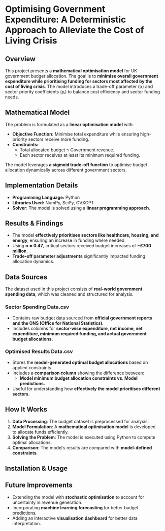 # Optimising Government Expenditure: A Deterministic Approach to Alleviate the Cost of Living Crisis

## Overview
This project presents a **mathematical optimisation model** for UK government budget allocation. The goal is to **minimise overall government expenditure while prioritising funding for sectors most affected by the cost of living crisis**. The model introduces a trade-off parameter (α) and sector priority coefficients (pᵢ) to balance cost efficiency and sector funding needs.

## Mathematical Model
The problem is formulated as a **linear optimisation model** with:
- **Objective Function:** Minimise total expenditure while ensuring high-priority sectors receive more funding.
- **Constraints:**
  - Total allocated budget ≤ Government revenue.
  - Each sector receives at least its minimum required funding.

The model leverages **a sigmoid trade-off function** to optimise budget allocation dynamically across different government sectors.

## Implementation Details
- **Programming Language:** Python
- **Libraries Used:** NumPy, SciPy, CVXOPT
- **Solver:** The model is solved using a **linear programming approach**.

## Results & Findings
- The model **effectively prioritises sectors like healthcare, housing, and energy**, ensuring an increase in funding where needed.
- Using **α ≈ 0.47**, critical sectors received budget increases of **~£700 million**.
- **Trade-off parameter adjustments** significantly impacted funding allocation dynamics.

## Data Sources
The dataset used in this project consists of **real-world government spending data**, which was cleaned and structured for analysis.

### **Sector Spending Data.csv**
- Contains raw budget data sourced from **official government reports and the ONS (Office for National Statistics)**.
- Includes columns for **sector-wise expenditure, net income, net expenditure, minimum required funding, and actual government budget allocations**.

### **Optimised Results Data.csv**
- Stores the **model-generated optimal budget allocations** based on applied constraints.
- Includes a **comparison column** showing the difference between:
  - **Model minimum budget allocation constraints vs. Model predictions.**
- Useful for understanding how **effectively the model prioritises different sectors**.

## How It Works
1. **Data Processing**: The budget dataset is preprocessed for analysis.
2. **Model Formulation**: A **mathematical optimisation model** is developed to allocate funds efficiently.
3. **Solving the Problem**: The model is executed using Python to compute optimal allocations.
4. **Comparison**: The model’s results are compared with **model-defined constraints**.

## Installation & Usage
## Future Improvements
- Extending the model with **stochastic optimisation** to account for uncertainty in revenue generation.
- Incorporating **machine learning forecasting** for better budget predictions.
- Adding an interactive **visualisation dashboard** for better data interpretation.
